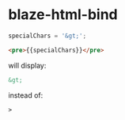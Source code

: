 # blaze-html-bind


```js
specialChars = '&gt;';
```

```html
<pre>{{specialChars}}</pre>
```

will display:

```html
&gt;
```

instead of:

```html
>
```

